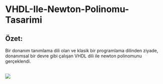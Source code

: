 # VHDL-Ile-Newton-Polinomu-Tasarimi
## Özet: 
Bir donanım tanımlama dili olan ve klasik bir programlama dilinden ziyade, donanımsal bir devre gibi çalışan VHDL dili ile newton polinomunu gerçeklendi. <br/><br/>

![](https://github.com/huseyinturkmen06/VHDL-Ile-Newton-Polinomu-Tasarimi/blob/main/images/vhdl.gif)
